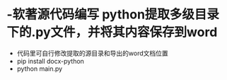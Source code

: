 # -软著源代码编写 python提取多级目录下的.py文件，并将其内容保存到word

- 代码里可自行修改提取的源目录和导出的word文档位置
- pip install docx-python
- python main.py
